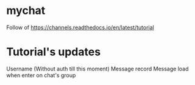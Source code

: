 # mychat
Follow of https://channels.readthedocs.io/en/latest/tutorial

# Tutorial's updates
Username (Without auth till this moment)
Message record
Message load when enter on chat's group
